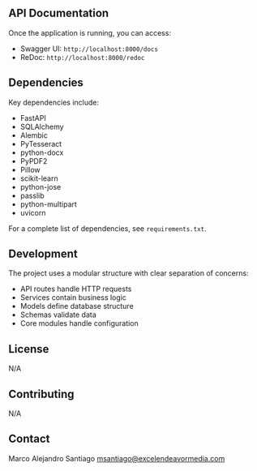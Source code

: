 
## API Documentation

Once the application is running, you can access:
- Swagger UI: `http://localhost:8000/docs`
- ReDoc: `http://localhost:8000/redoc`

## Dependencies

Key dependencies include:
- FastAPI
- SQLAlchemy
- Alembic
- PyTesseract
- python-docx
- PyPDF2
- Pillow
- scikit-learn
- python-jose
- passlib
- python-multipart
- uvicorn

For a complete list of dependencies, see `requirements.txt`.

## Development

The project uses a modular structure with clear separation of concerns:
- API routes handle HTTP requests
- Services contain business logic
- Models define database structure
- Schemas validate data
- Core modules handle configuration

## License

N/A

## Contributing

N/A

## Contact

Marco Alejandro Santiago
msantiago@excelendeavormedia.com
